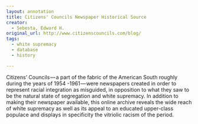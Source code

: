 ```yaml
---
layout: annotation
title: Citizens' Councils Newspaper Historical Source
creator:
  - Sebesta, Edward H.
original_url: http://www.citizenscouncils.com/blog/
tags:
  - white supremacy
  - database
  - history

---
```

Citizens’ Councils — a part of the fabric of the American South roughly during the years of 1954 -1961 — were newspapers created in order to represent racial integration as misguided, in opposition to what they saw to be the natural state of segregation and white supremacy. In addition to making their newspaper available, this online archive reveals the wide reach of white supremacy as well as its appeal to an educated upper-class populace and displays in specificity the vitriolic racism of the period.
